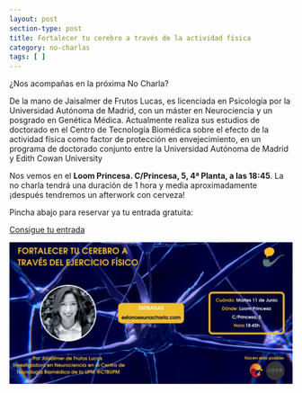 ```yaml
---
layout: post
section-type: post
title: Fortalecer tu cerebro a través de la actividad física
category: no-charlas
tags: [ ]
---
```


¿Nos acompañas en la próxima No Charla? 
 
De la mano de Jaisalmer de Frutos Lucas, es licenciada en Psicología por la Universidad Autónoma de Madrid, con un máster en Neurociencia y un posgrado en Genética Médica. Actualmente realiza sus estudios de doctorado en el Centro de Tecnología Biomédica sobre el efecto de la actividad física como factor de protección en envejecimiento, en un programa de doctorado conjunto entre la Universidad Autónoma de Madrid y Edith Cowan University

Nos vemos en el **Loom Princesa. C/Princesa, 5, 4ª Planta, a las 18:45**. 
La no charla tendrá una duración de 1 hora y media aproximadamente ¡después tendremos un afterwork con cerveza! 

Pincha abajo para reservar ya tu entrada gratuita:
 
<a class="superboton" href="https://www.eventbrite.es/e/entradas-esto-no-es-una-charla-sobre-fortalecer-tu-cerebro-a-traves-del-ejercicio-fisico-62319880440">Consigue tu entrada</a>

<img src="/img/carteles/ENEUC_CEREBRO&DEPORTEWEB_page-0001.png" alt="EstoNoEsUnaCharla" style="width: 600px;"/>
